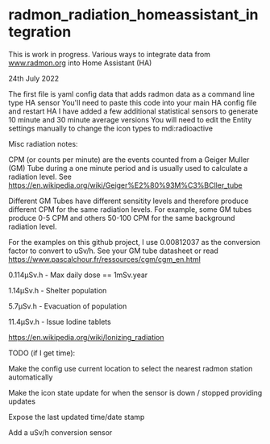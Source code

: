 # radmon_radiation_homeassistant_integration

This is work in progress. Various ways to integrate data from www.radmon.org into Home Assistant (HA)


24th July 2022

The first file is yaml config data that adds radmon data as a command line type HA sensor
You'll need to paste this code into your main HA config file and restart HA
I have added a few additional statistical sensors to generate 10 minute and 30 minute average versions
You will need to edit the Entity settings manually to change the icon types to mdi:radioactive


Misc radiation notes:

CPM (or counts per minute) are the events counted from a Geiger Muller (GM) Tube during a one minute period and is usually used
to calculate a radiation level. See https://en.wikipedia.org/wiki/Geiger%E2%80%93M%C3%BCller_tube

Different GM Tubes have different sensitity levels and therefore produce different CPM for the same radiation levels. For example, some GM tubes produce 0-5 CPM and others 50-100 CPM for the same background radiation level. 

For the examples on this github project, I use 0.00812037 as the conversion factor to convert to uSv/h. See your GM tube datasheet or read https://www.pascalchour.fr/ressources/cgm/cgm_en.html 

0.114µSv.h - Max daily dose == 1mSv.year

1.14µSv.h - Shelter population

5.7µSv.h  - Evacuation of population

11.4µSv.h - Issue Iodine tablets

https://en.wikipedia.org/wiki/Ionizing_radiation



TODO (if I get time):

Make the config use current location to select the nearest radmon station automatically

Make the icon state update for when the sensor is down / stopped providing updates

Expose the last updated time/date stamp

Add a uSv/h conversion sensor
